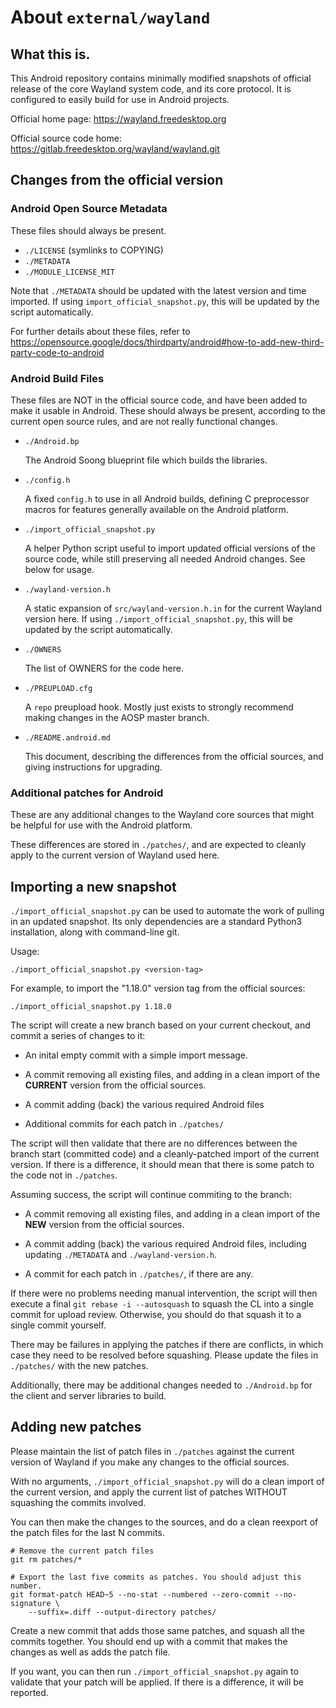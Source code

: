 # About `external/wayland`

## What this is.

This Android repository contains minimally modified snapshots of official
release of the core Wayland system code, and its core protocol. It is
configured to easily build for use in Android projects.

Official home page: <https://wayland.freedesktop.org>

Official source code home: <https://gitlab.freedesktop.org/wayland/wayland.git>

## Changes from the official version

### Android Open Source Metadata

These files should always be present.

- `./LICENSE` (symlinks to COPYING)
- `./METADATA`
- `./MODULE_LICENSE_MIT`

Note that `./METADATA` should be updated with the latest version and time
imported. If using `import_official_snapshot.py`, this will be updated by the
script automatically.

For further details about these files, refer to
<https://opensource.google/docs/thirdparty/android#how-to-add-new-third-party-code-to-android>

### Android Build Files

These files are NOT in the official source code, and have been added to make it
usable in Android. These should always be present, according to the current
open source rules, and are not really functional changes.

- `./Android.bp`

  The Android Soong blueprint file which builds the libraries.

- `./config.h`

  A fixed `config.h` to use in all Android builds, defining C preprocessor
  macros for features generally available on the Android platform.

- `./import_official_snapshot.py`

  A helper Python script useful to import updated official versions of the
  source code, while still preserving all needed Android changes. See below
  for usage.

- `./wayland-version.h`

  A static expansion of `src/wayland-version.h.in` for the current Wayland
  version here. If using `./import_official_snapshot.py`, this will be updated
  by the script automatically.

- `./OWNERS`

  The list of OWNERS for the code here.

- `./PREUPLOAD.cfg`

  A `repo` preupload hook. Mostly just exists to strongly recommend making
  changes in the AOSP master branch.

- `./README.android.md`

  This document, describing the differences from the official sources, and
  giving instructions for upgrading.

### Additional patches for Android

These are any additional changes to the Wayland core sources that might be
helpful for use with the Android platform.

These differences are stored in `./patches/`, and are expected to cleanly apply
to the current version of Wayland used here.

## Importing a new snapshot

`./import_official_snapshot.py` can be used to automate the work of pulling in
an updated snapshot. Its only dependencies are a standard Python3 installation,
along with command-line git.

Usage:

```
./import_official_snapshot.py <version-tag>
```

For example, to import the "1.18.0" version tag from the official sources:

```
./import_official_snapshot.py 1.18.0
```

The script will create a new branch based on your current checkout, and commit
a series of changes to it:

- An inital empty commit with a simple import message.

- A commit removing all existing files, and adding in a clean import of the
  **CURRENT** version from the official sources.

- A commit adding (back) the various required Android files

- Additional commits for each patch in `./patches/`

The script will then validate that there are no differences between the branch
start (committed code) and a cleanly-patched import of the current version. If
there is a difference, it should mean that there is some patch to the code not
in `./patches`.

Assuming success, the script will continue commiting to the branch:

- A commit removing all existing files, and adding in a clean import of
  the **NEW** version from the official sources.

- A commit adding (back) the various required Android files, including
  updating `./METADATA` and `./wayland-version.h`.

- A commit for each patch in `./patches/`, if there are any.

If there were no problems needing manual intervention, the script will then
execute a final `git rebase -i --autosquash` to squash the CL into a single
commit for upload review. Otherwise, you should do that squash it to a single
commit yourself.

There may be failures in applying the patches if there are conflicts, in
which case they need to be resolved before squashing. Please update the files
in `./patches/` with the new patches.

Additionally, there may be additional changes needed to `./Android.bp` for
the client and server libraries to build.

## Adding new patches

Please maintain the list of patch files in `./patches` against the current
version of Wayland if you make any changes to the official sources.

With no arguments, `./import_official_snapshot.py` will do a clean import of the
current version, and apply the current list of patches WITHOUT squashing the
commits involved.

You can then make the changes to the sources, and do a clean reexport of the
patch files for the last N commits.

```
# Remove the current patch files
git rm patches/*

# Export the last five commits as patches. You should adjust this number.
git format-patch HEAD~5 --no-stat --numbered --zero-commit --no-signature \
    --suffix=.diff --output-directory patches/
```

Create a new commit that adds those same patches, and squash all the commits
together. You should end up with a commit that makes the changes as well as adds
the patch file.

If you want, you can then run `./import_official_snapshot.py` again to validate
that your patch will be applied. If there is a difference, it will be reported.

